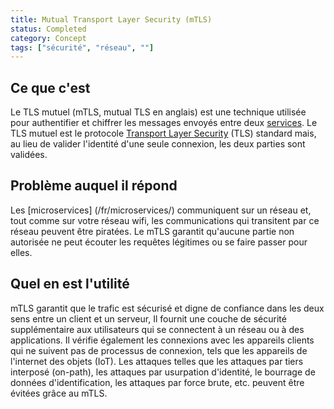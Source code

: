 ```yaml
---
title: Mutual Transport Layer Security (mTLS)
status: Completed
category: Concept
tags: ["sécurité", "réseau", ""]
---
```


## Ce que c'est

Le TLS mutuel (mTLS, mutual TLS en anglais) est une technique utilisée pour authentifier et chiffrer les messages envoyés entre deux [services](/fr/service/). 
Le TLS mutuel est le protocole [Transport Layer Security](/fr/transport-layer-security/) (TLS) standard mais, 
au lieu de valider l'identité d'une seule connexion, les deux parties sont validées.

## Problème auquel il répond

Les [microservices] (/fr/microservices/) communiquent sur un réseau et, 
tout comme sur votre réseau wifi, les communications qui transitent par ce réseau peuvent être piratées. 
Le mTLS garantit qu'aucune partie non autorisée ne peut écouter les requêtes légitimes ou se faire passer pour elles.

## Quel en est l'utilité

mTLS garantit que le trafic est sécurisé et digne de confiance dans les deux sens entre un client et un serveur, 
Il fournit une couche de sécurité supplémentaire aux utilisateurs qui se connectent à un réseau ou à des applications. 
Il vérifie également les connexions avec les appareils clients qui ne suivent pas de processus de connexion, tels que les appareils de l'internet des objets (IoT). 
Les attaques telles que les attaques par tiers interposé (on-path), les attaques par usurpation d'identité, le bourrage de données d'identification, les attaques par force brute, etc. peuvent être évitées grâce au mTLS.